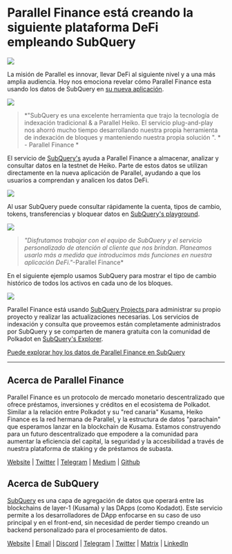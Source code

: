 # Parallel Finance está creando la siguiente plataforma DeFi empleando SubQuery

![](https://cdn-images-1.medium.com/max/1600/1*WcFjuL_ncmHpgzVhaXDUdg.png)

La misión de Parallel es innovar, llevar DeFi al siguiente nivel y a una más amplia audiencia. Hoy nos emociona revelar cómo Parallel Finance esta usando los datos de SubQuery en [su nueva aplicación](https://testnet.parallel.fi/#/overview).

![](https://cdn-images-1.medium.com/max/1600/1*5Ru0mv1hq86BuBhGwsmoqQ.png)

> *"SubQuery es una excelente herramienta que trajo la tecnología de indexación tradicional & a Parallel Heiko. El servicio plug-and-play nos ahorró mucho tiempo desarrollando nuestra propia herramienta de indexación de bloques y manteniendo nuestra propia solución ". * - Parallel Finance *

El servicio de [SubQuery's](https://subquery.network/) ayuda a Parallel Finance a almacenar, analizar y consultar datos en la testnet de Heiko. Parte de estos datos se utilizan directamente en la nueva aplicación de Parallel, ayudando a que los usuarios a comprendan y analicen los datos DeFi.

![](https://miro.medium.com/max/1200/1*Lmk8BvWg2YYTDZggHN82VQ.gif)

Al usar SubQuery puede consultar rápidamente la cuenta, tipos de cambio, tokens, transferencias y bloquear datos en [SubQuery's playground](https://explorer.subquery.network/subquery/parallel-finance/parallel-finance).

![](https://cdn-images-1.medium.com/max/1600/1*FDRgez-G26x1DkWqCkORMQ.png)

> *"Disfrutamos trabajar con el equipo de SubQuery y el servicio personalizado de atención al cliente que nos brindan. Planeamos usarlo más a medida que introducimos más funciones en nuestra aplicación DeFi."*-Parallel Finance*

En el siguiente ejemplo usamos SubQuery para mostrar el tipo de cambio histórico de todos los activos en cada uno de los bloques.

![](https://cdn-images-1.medium.com/max/1600/1*yctQKMNqdOnICNblJk9njw.png)

Parallel Finance está usando [ SubQuery Projects ](https://project.subquery.network/) para administrar su propio proyecto y realizar las actualizaciones necesarias. Los servicios de indexación y consulta que proveemos están completamente administrados por SubQuery y se comparten de manera gratuita con la comunidad de Polkadot en [SubQuery's Explorer](https://explorer.subquery.network/).

[Puede explorar hoy los datos de Parallel Finance en SubQuery](https://explorer.subquery.network/subquery/parallel-finance/parallel-finance)

* * * * *

## Acerca de Parallel Finance

Parallel Finance es un protocolo de mercado monetario descentralizado que ofrece préstamos, inversiones y créditos en el ecosistema de Polkadot. Similar a la relación entre Polkadot y su "red canaria" Kusama, Heiko Finance es la red hermana de Parallel, y la estructura de datos "parachain" que esperamos lanzar en la blockchain de Kusama. Estamos construyendo para un futuro descentralizado que empodere a la comunidad para aumentar la eficiencia del capital, la seguridad y la accesibilidad a través de nuestra plataforma de staking y de préstamos de subasta.

[Website](https://parallel.fi/) | [Twitter](https://twitter.com/ParallelFi) | [Telegram](https://t.me/parallelfi) | [Medium](https://parallelfinance.medium.com/) | [Github](https://github.com/parallel-finance/parallel-dapp/blob/master/parallel.gif)

## Acerca de SubQuery

[SubQuery](https://subquery.network/) es una capa de agregación de datos que operará entre las blockchains de layer-1 (Kusama) y las DApps (como Kodadot). Este servicio permite a los desarrolladores de DApp enfocarse en su caso de uso principal y en el front-end, sin necesidad de perder tiempo creando un backend personalizado para el procesamiento de datos.

[Website](https://subquery.network/) | [Email](mailto:hello@subquery.network) | [Discord](https://discord.com/invite/78zg8aBSMG) | [Telegram](https://t.me/subquerynetwork) | [Twitter](https://twitter.com/subquerynetwork) | [Matrix](https://matrix.to/#/#subquery:matrix.org) | [LinkedIn](https://www.linkedin.com/company/subquery)
